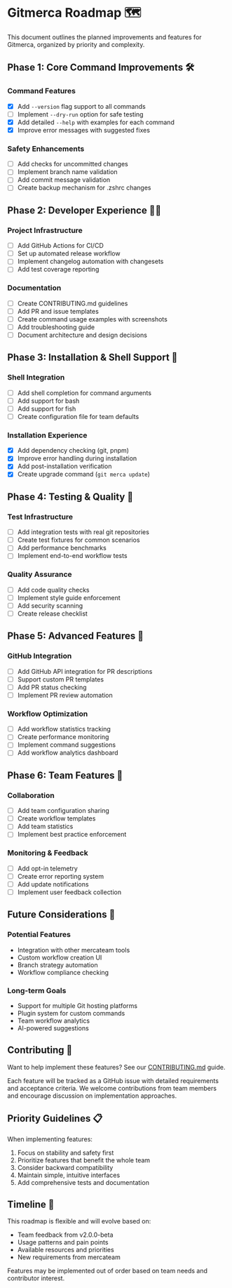 # Gitmerca Roadmap 🗺️

This document outlines the planned improvements and features for Gitmerca, organized by priority and complexity.

## Phase 1: Core Command Improvements 🛠️

### Command Features
- [x] Add `--version` flag support to all commands
- [ ] Implement `--dry-run` option for safe testing
- [x] Add detailed `--help` with examples for each command
- [x] Improve error messages with suggested fixes

### Safety Enhancements
- [ ] Add checks for uncommitted changes
- [ ] Implement branch name validation
- [ ] Add commit message validation
- [ ] Create backup mechanism for .zshrc changes

## Phase 2: Developer Experience 👩‍💻

### Project Infrastructure
- [ ] Add GitHub Actions for CI/CD
- [ ] Set up automated release workflow
- [ ] Implement changelog automation with changesets
- [ ] Add test coverage reporting

### Documentation
- [ ] Create CONTRIBUTING.md guidelines
- [ ] Add PR and issue templates
- [ ] Create command usage examples with screenshots
- [ ] Add troubleshooting guide
- [ ] Document architecture and design decisions

## Phase 3: Installation & Shell Support 🔧

### Shell Integration
- [ ] Add shell completion for command arguments
- [ ] Add support for bash
- [ ] Add support for fish
- [ ] Create configuration file for team defaults

### Installation Experience
- [x] Add dependency checking (git, pnpm)
- [x] Improve error handling during installation
- [x] Add post-installation verification
- [x] Create upgrade command (`git merca update`)

## Phase 4: Testing & Quality 🧪

### Test Infrastructure
- [ ] Add integration tests with real git repositories
- [ ] Create test fixtures for common scenarios
- [ ] Add performance benchmarks
- [ ] Implement end-to-end workflow tests

### Quality Assurance
- [ ] Add code quality checks
- [ ] Implement style guide enforcement
- [ ] Add security scanning
- [ ] Create release checklist

## Phase 5: Advanced Features 🚀

### GitHub Integration
- [ ] Add GitHub API integration for PR descriptions
- [ ] Support custom PR templates
- [ ] Add PR status checking
- [ ] Implement PR review automation

### Workflow Optimization
- [ ] Add workflow statistics tracking
- [ ] Create performance monitoring
- [ ] Implement command suggestions
- [ ] Add workflow analytics dashboard

## Phase 6: Team Features 👥

### Collaboration
- [ ] Add team configuration sharing
- [ ] Create workflow templates
- [ ] Add team statistics
- [ ] Implement best practice enforcement

### Monitoring & Feedback
- [ ] Add opt-in telemetry
- [ ] Create error reporting system
- [ ] Add update notifications
- [ ] Implement user feedback collection

## Future Considerations 🔮

### Potential Features
- Integration with other mercateam tools
- Custom workflow creation UI
- Branch strategy automation
- Workflow compliance checking

### Long-term Goals
- Support for multiple Git hosting platforms
- Plugin system for custom commands
- Team workflow analytics
- AI-powered suggestions

## Contributing 🤝

Want to help implement these features? See our [CONTRIBUTING.md](CONTRIBUTING.md) guide.

Each feature will be tracked as a GitHub issue with detailed requirements and acceptance criteria. We welcome contributions from team members and encourage discussion on implementation approaches.

## Priority Guidelines 📋

When implementing features:
1. Focus on stability and safety first
2. Prioritize features that benefit the whole team
3. Consider backward compatibility
4. Maintain simple, intuitive interfaces
5. Add comprehensive tests and documentation

## Timeline 📅

This roadmap is flexible and will evolve based on:
- Team feedback from v2.0.0-beta
- Usage patterns and pain points
- Available resources and priorities
- New requirements from mercateam

Features may be implemented out of order based on team needs and contributor interest.
